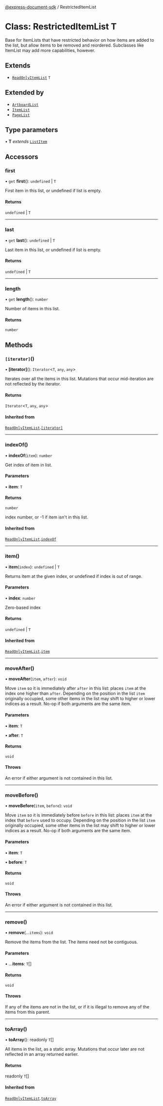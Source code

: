 [@express-document-sdk](../overview.md) / RestrictedItemList

# Class: RestrictedItemList T

Base for ItemLists that have restricted behavior on how items are added to the list,
but allow items to be removed and reordered. Subclasses like ItemList may add more
capabilities, however.

## Extends

-   [`ReadOnlyItemList`](read-only-item-list.md) `T`

## Extended by

-   [`ArtboardList`](artboard-list.md)
-   [`ItemList`](item-list.md)
-   [`PageList`](page-list.md)

## Type parameters

• **T** _extends_ [`ListItem`](../interfaces/list-item.md)

## Accessors

### first

• `get` **first**(): `undefined` \| `T`

First item in this list, or undefined if list is empty.

#### Returns

`undefined` \| `T`

<hr />

### last

• `get` **last**(): `undefined` \| `T`

Last item in this list, or undefined if list is empty.

#### Returns

`undefined` \| `T`

<hr />

### length

• `get` **length**(): `number`

Number of items in this list.

#### Returns

`number`

## Methods

### `[iterator]`()

• **\[iterator\]**(): `Iterator`<`T`, `any`, `any`\>

Iterates over all the items in this list. Mutations that occur mid-iteration are not reflected by the iterator.

#### Returns

`Iterator`<`T`, `any`, `any`\>

#### Inherited from

[`ReadOnlyItemList`](read-only-item-list.md).[`[iterator]`](read-only-item-list.md#iterator)

<hr />

### indexOf()

• **indexOf**(`item`): `number`

Get index of item in list.

#### Parameters

• **item**: `T`

#### Returns

`number`

index number, or -1 if item isn't in this list.

#### Inherited from

[`ReadOnlyItemList`](read-only-item-list.md).[`indexOf`](read-only-item-list.md#indexof)

<hr />

### item()

• **item**(`index`): `undefined` \| `T`

Returns item at the given index, or undefined if index is out of range.

#### Parameters

• **index**: `number`

Zero-based index

#### Returns

`undefined` \| `T`

#### Inherited from

[`ReadOnlyItemList`](read-only-item-list.md).[`item`](read-only-item-list.md#item)

<hr />

### moveAfter()

• **moveAfter**(`item`, `after`): `void`

Move `item` so it is immediately after `after` in this list: places `item` at the index one higher than `after`.
Depending on the position in the list `item` originally occupied, some other items in the list may shift to higher
or lower indices as a result. No-op if both arguments are the same item.

#### Parameters

• **item**: `T`

• **after**: `T`

#### Returns

`void`

#### Throws

An error if either argument is not contained in this list.

<hr />

### moveBefore()

• **moveBefore**(`item`, `before`): `void`

Move `item` so it is immediately before `before` in this list: places `item` at the index that `before` used
to occupy. Depending on the position in the list `item` originally occupied, some other items in the list may
shift to higher or lower indices as a result. No-op if both arguments are the same item.

#### Parameters

• **item**: `T`

• **before**: `T`

#### Returns

`void`

#### Throws

An error if either argument is not contained in this list.

<hr />

### remove()

• **remove**(...`items`): `void`

Remove the items from the list. The items need not be contiguous.

#### Parameters

• ...**items**: `T`[]

#### Returns

`void`

#### Throws

If any of the items are not in the list, or if it is illegal to remove any of the items from this parent.

<hr />

### toArray()

• **toArray**(): readonly `T`[]

All items in the list, as a static array. Mutations that occur later are not reflected in an array returned earlier.

#### Returns

readonly `T`[]

#### Inherited from

[`ReadOnlyItemList`](read-only-item-list.md).[`toArray`](read-only-item-list.md#toarray)
